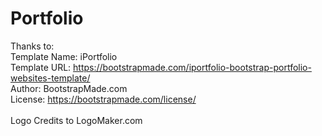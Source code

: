 # Portfolio
Thanks to: <BR> 
Template Name: iPortfolio <BR>
Template URL: https://bootstrapmade.com/iportfolio-bootstrap-portfolio-websites-template/ <BR>
Author: BootstrapMade.com <BR>
License: https://bootstrapmade.com/license/  <BR>
  <BR>
    Logo Credits to LogoMaker.com
